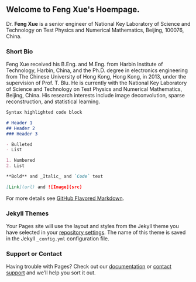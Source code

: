 ## Welcome to Feng Xue's Hoempage.
Dr. **Feng Xue** is a senior engineer of National Key Laboratory of Science and Technology on Test Physics and Numerical Mathematics, Beijing, 100076, China.

### Short Bio
Feng Xue received his B.Eng. and M.Eng. from Harbin Institute of Technology, Harbin, China, and the Ph.D. degree in electronics engineering from The Chinese University of Hong Kong, Hong Kong, in 2013, under the supervision of Prof. T. Blu. He is currently with the National Key Laboratory of Science and Technology on Test Physics and Numerical Mathematics, Beijing, China. His research interests include image deconvolution, sparse reconstruction, and statistical learning.



```markdown
Syntax highlighted code block

# Header 1
## Header 2
### Header 3

- Bulleted
- List

1. Numbered
2. List

**Bold** and _Italic_ and `Code` text

[Link](url) and ![Image](src)
```

For more details see [GitHub Flavored Markdown](https://guides.github.com/features/mastering-markdown/).

### Jekyll Themes

Your Pages site will use the layout and styles from the Jekyll theme you have selected in your [repository settings](https://github.com/fxue1983/fxue.github.io/settings). The name of this theme is saved in the Jekyll `_config.yml` configuration file.

### Support or Contact

Having trouble with Pages? Check out our [documentation](https://help.github.com/categories/github-pages-basics/) or [contact support](https://github.com/contact) and we’ll help you sort it out.
